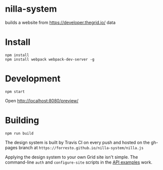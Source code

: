 # nilla-system
builds a website from https://developer.thegrid.io/ data

# Install

```
npm install
npm install webpack webpack-dev-server -g
```

# Development

`npm start`

Open [http://localhost:8080/preview/](http://localhost:8080/preview/)

# Building

`npm run build`

The design system is built by Travis CI on every push and hosted on the gh-pages
branch at `https://forresto.github.io/nilla-system/nilla.js`

Applying the design system to your own Grid site isn't simple. The
command-line `auth` and `configure-site` scripts in the
[API examples](https://github.com/the-grid/apidocs/tree/master/code-examples/coffeescript)
work.
